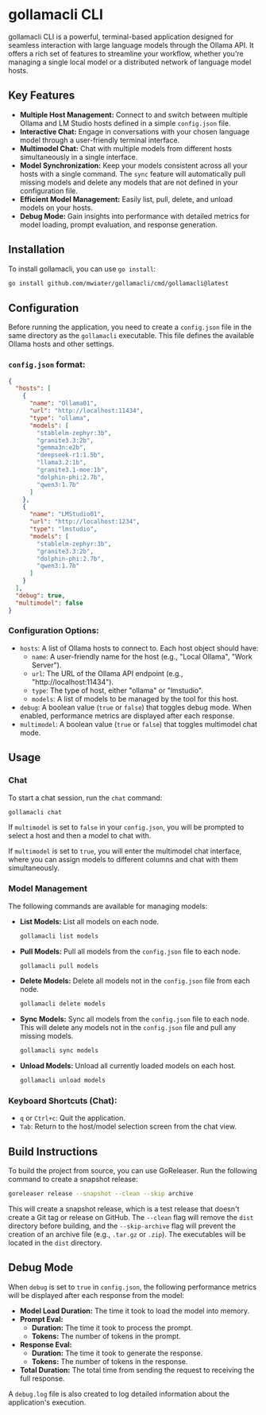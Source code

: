 # gollamacli CLI

gollamacli CLI is a powerful, terminal-based application designed for seamless interaction with large language models through the Ollama API. It offers a rich set of features to streamline your workflow, whether you're managing a single local model or a distributed network of language model hosts.

## Key Features

*   **Multiple Host Management:** Connect to and switch between multiple Ollama and LM Studio hosts defined in a simple `config.json` file.
*   **Interactive Chat:** Engage in conversations with your chosen language model through a user-friendly terminal interface.
*   **Multimodel Chat:** Chat with multiple models from different hosts simultaneously in a single interface.
*   **Model Synchronization:** Keep your models consistent across all your hosts with a single command. The `sync` feature will automatically pull missing models and delete any models that are not defined in your configuration file.
*   **Efficient Model Management:** Easily list, pull, delete, and unload models on your hosts.
*   **Debug Mode:** Gain insights into performance with detailed metrics for model loading, prompt evaluation, and response generation.

## Installation

To install gollamacli, you can use `go install`:

```bash
go install github.com/mwiater/gollamacli/cmd/gollamacli@latest
```

## Configuration

Before running the application, you need to create a `config.json` file in the same directory as the `gollamacli` executable. This file defines the available Ollama hosts and other settings.

### `config.json` format:

```json
{
  "hosts": [
    {
      "name": "Ollama01",
      "url": "http://localhost:11434",
      "type": "ollama",
      "models": [
        "stablelm-zephyr:3b",
        "granite3.3:2b",
        "gemma3n:e2b",
        "deepseek-r1:1.5b",
        "llama3.2:1b",
        "granite3.1-moe:1b",
        "dolphin-phi:2.7b",
        "qwen3:1.7b"
      ]
    },
    {
      "name": "LMStudio01",
      "url": "http://localhost:1234",
      "type": "lmstudio",
      "models": [
        "stablelm-zephyr:3b",
        "granite3.3:2b",
        "dolphin-phi:2.7b",
        "qwen3:1.7b"
      ]
    }
  ],
  "debug": true,
  "multimodel": false
}
```

### Configuration Options:

*   `hosts`: A list of Ollama hosts to connect to. Each host object should have:
    *   `name`: A user-friendly name for the host (e.g., "Local Ollama", "Work Server").
    *   `url`: The URL of the Ollama API endpoint (e.g., "http://localhost:11434").
    *   `type`: The type of host, either "ollama" or "lmstudio".
    *   `models`: A list of models to be managed by the tool for this host.
*   `debug`: A boolean value (`true` or `false`) that toggles debug mode. When enabled, performance metrics are displayed after each response.
*   `multimodel`: A boolean value (`true` or `false`) that toggles multimodel chat mode.

## Usage

### Chat

To start a chat session, run the `chat` command:

```bash
gollamacli chat
```

If `multimodel` is set to `false` in your `config.json`, you will be prompted to select a host and then a model to chat with.

If `multimodel` is set to `true`, you will enter the multimodel chat interface, where you can assign models to different columns and chat with them simultaneously.

### Model Management

The following commands are available for managing models:

*   **List Models:** List all models on each node.
    ```bash
    gollamacli list models
    ```

*   **Pull Models:** Pull all models from the `config.json` file to each node.
    ```bash
    gollamacli pull models
    ```

*   **Delete Models:** Delete all models not in the `config.json` file from each node.
    ```bash
    gollamacli delete models
    ```

*   **Sync Models:** Sync all models from the `config.json` file to each node. This will delete any models not in the `config.json` file and pull any missing models.
    ```bash
    gollamacli sync models
    ```

*   **Unload Models:** Unload all currently loaded models on each host.
    ```bash
    gollamacli unload models
    ```

### Keyboard Shortcuts (Chat):

*   `q` or `Ctrl+c`: Quit the application.
*   `Tab`: Return to the host/model selection screen from the chat view.

## Build Instructions

To build the project from source, you can use GoReleaser. Run the following command to create a snapshot release:

```bash
goreleaser release --snapshot --clean --skip archive
```

This will create a snapshot release, which is a test release that doesn't create a Git tag or release on GitHub. The `--clean` flag will remove the `dist` directory before building, and the `--skip-archive` flag will prevent the creation of an archive file (e.g., `.tar.gz` or `.zip`). The executables will be located in the `dist` directory.

## Debug Mode

When `debug` is set to `true` in `config.json`, the following performance metrics will be displayed after each response from the model:

*   **Model Load Duration:** The time it took to load the model into memory.
*   **Prompt Eval:**
    *   **Duration:** The time it took to process the prompt.
    *   **Tokens:** The number of tokens in the prompt.
*   **Response Eval:**
    *   **Duration:** The time it took to generate the response.
    *   **Tokens:** The number of tokens in the response.
*   **Total Duration:** The total time from sending the request to receiving the full response.

A `debug.log` file is also created to log detailed information about the application's execution.
